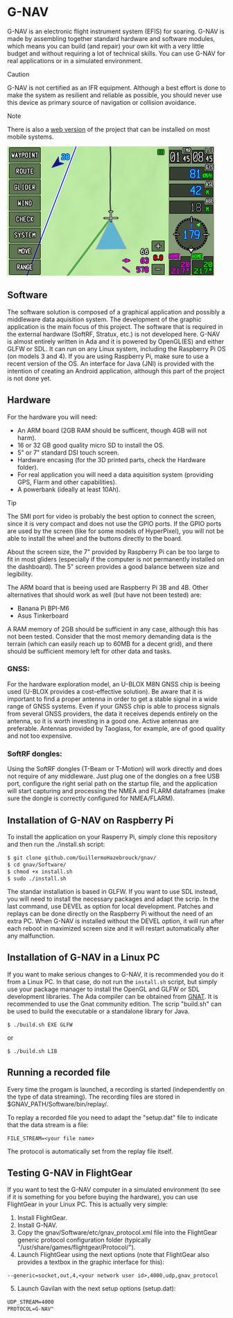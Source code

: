# G-NAV
G-NAV is an electronic flight instrument system (EFIS) for soaring. G-NAV is made by assembling together standard hardware and software modules, which means you can build (and repair) your own kit with a very little budget and without requiring a lot of technical skills. You can use G-NAV
for real applications or in a simulated environment.

> [!CAUTION]
> G-NAV is not certified as an IFR equipment. Although a best effort is done to make the system as resilient and reliable as possible, you should never use this device as primary source of navigation or collision avoidance.

> [!NOTE]
> There is also a [web version](https://github.com/GuillermoHazebrouck/gnav-web) of the project that can be installed on most mobile systems.

![G-NAV](./Documents/gnav_example_1.png)

## Software

The software solution is composed of a graphical application and possibly a middleware data aquisition system.
The development of the graphic application is the main focus of this project. The software that is required in the external hardware (SoftRF, Stratux, etc.) is not developed here.
G-NAV is almost entirely written in Ada and it is powered by OpenGL(ES) and either GLFW or SDL. It can run on any Linux system, including the Raspberry Pi OS (on models 3 and 4).
If you are using Raspberry Pi, make sure to use a recent version of the OS.
An interface for Java (JNI) is provided with the intention of creating an Android application, although this part of the project is not done yet.

## Hardware
For the hardware you will need:
- An ARM board (2GB RAM should be sufficent, though 4GB will not harm).
- 16 or 32 GB good quality micro SD to install the OS.
- 5" or 7" standard DSI touch screen.
- Hardware encasing (for the 3D printed parts, check the Hardware folder).
- For real application you will need a data aquisition system (providing GPS, Flarm and other capabilities).
- A powerbank (ideally at least 10Ah).

> [!TIP]
> The SMI port for video is probably the best option to connect the screen, since it is very compact and does not use the GPIO ports. If the GPIO ports are used by the screen (like for some models of HyperPixel), you will not be able to install the wheel and the buttons directly to the board.
>
> About the screen size, the 7" provided by Raspberry Pi can be too large to fit in most gliders (especially if the computer is not permanently installed on the dashboard). The 5" screen provides a good balance between size and legibility.
>
> The ARM board that is beeing used are Raspberry Pi 3B and 4B. Other alternatives that should work as well (but have not been tested) are:
> - Banana Pi BPI-M6
> - Asus Tinkerboard
>
> A RAM memory of 2GB should be sufficient in any case, although this has not been tested. Consider that the most memory demanding data is the terrain (which can easily reach up to 60MB for a decent grid), and there should be sufficient memory left for other data and tasks.

### GNSS:
For the hardware exploration model, an U-BLOX M8N GNSS chip is beeing used (U-BLOX provides a cost-effective solution). Be aware that it is important to find a proper antenna in order to get a stable signal in a wide range of GNSS systems. Even if your GNSS chip is able to process signals from several GNSS providers, the data it receives depends entirely on the antenna, so it is worth investing in a good one. Active antennas are preferable. Antennas provided by Taoglass, for example, are of good quality and not too expensive.

### SoftRF dongles:
Using the SoftRF dongles (T-Beam or T-Motion) will work directly and does not require of any middleware. Just plug one of the dongles on a free USB port, configure the right serial path on the startup file, and the application will start capturing and processing the NMEA and FLARM dataframes (make sure the dongle is correctly configured for NMEA/FLARM).

## Installation of G-NAV on Raspberry Pi
To install the application on your Rasperry Pi, simply clone this repository and then run the ./install.sh script:
```
$ git clone github.com/GuillermoHazebrouck/gnav/
$ cd gnav/Software/
$ chmod +x install.sh
$ sudo ./install.sh
```
The standar installation is based in GLFW. If you want to use SDL instead, you will need to install the necessary packages and adapt the scrip.
In the last command, use DEVEL as option for local development. Patches and replays can be done directly on the Raspberry Pi without the need of an extra PC.
When G-NAV is installed without the DEVEL option, it will run after each reboot in maximized screen size and it will restart automatically after any malfunction.

## Installation of G-NAV in a Linux PC
If you want to make serious changes to G-NAV, it is recommended you do it from a Linux PC. In that case, do not run the `install.sh` script, but simply use your package manager to install the OpenGL and GLFW or SDL development libraries. The Ada compiler can be obtained from [GNAT](https://www.adacore.com/download). It is recommended to use the Gnat community edition.
The scrip "build.sh" can be used to build the executable or a standalone library for Java.
```
$ ./build.sh EXE GLFW
```
or

```
$ ./build.sh LIB
```

## Running a recorded file
Every time the progam is launched, a recording is started (independently on the type of data streaming). The recording files are stored in $GNAV_PATH/Software/bin/replay/.

To replay a recorded file you need to adapt the "setup.dat" file to indicate that the data stream is a file:
```
FILE_STREAM=<your file name>
```

The protocol is automatically set from the replay file itself.

## Testing G-NAV in FlightGear

If you want to test the G-NAV computer in a simulated environment (to see if it is something for you before buying the hardware), you can use FlightGear in your Linux PC. This is actually very simple:

1. Install FlightGear.
2. Install G-NAV.
3. Copy the gnav/Software/etc/gnav_protocol.xml file into the FlightGear generic protocol configuration folder (typically "/usr/share/games/flightgear/Protocol/").
4. Launch FlightGear using the next options (note that FlightGear also provides a textbox in the graphic interface for this):
```
--generic=socket,out,4,<your network user id>,4000,udp,gnav_protocol
```
5. Launch Gavilan with the next setup options (setup.dat):
```
UDP_STREAM=4000
PROTOCOL=G-NAV"
```

